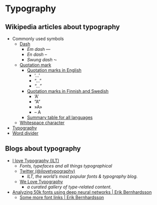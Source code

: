 # Typography



## Wikipedia articles about typography

- Commonly used symbols
  - [Dash](https://en.wikipedia.org/wiki/Dash)
    - _Em dash_ —
    - _En dash_ –
    - _Swung dash_ ⁓
  - [Quotation mark](https://en.wikipedia.org/wiki/Quotation_mark)
    - [Quotation marks in English](https://en.wikipedia.org/wiki/Quotation_mark#Quotation_marks_in_English)
      - ‘…’
      - “…”
      - _“…”_
    - [Quotation marks in Finnish and Swedish](https://en.wikipedia.org/wiki/Quotation_mark#Finnish_and_Swedish)
      - ’A’
      - ”A”
      - »A»
      - – A
    - [Summary table for all languages](https://en.wikipedia.org/wiki/Quotation_mark#Summary_table_for_all_languages)
  - [Whitespace character](https://en.wikipedia.org/wiki/Whitespace_character)
- [Typography](https://en.wikipedia.org/wiki/Typography)
- [Word divider](https://en.wikipedia.org/wiki/Word_divider)


## Blogs about typography

- [I love Typography (ILT)](http://ilovetypography.com/)
  - _Fonts, typefaces and all things typographical_
  - [Twitter (@ilovetypography)](https://twitter.com/ilovetypography)
    - _ILT, the world’s most popular fonts & typography blog._
  - [We Love Typography](http://welovetypography.com/)
    - _a curated gallery of type-related content._
- [Analyzing 50k fonts using deep neural networks | Erik Bernhardsson](http://erikbern.com/2016/01/21/analyzing-50k-fonts-using-deep-neural-networks/)
  - [Some more font links | Erik Bernhardsson](http://erikbern.com/2016/01/25/some-more-font-links/)

